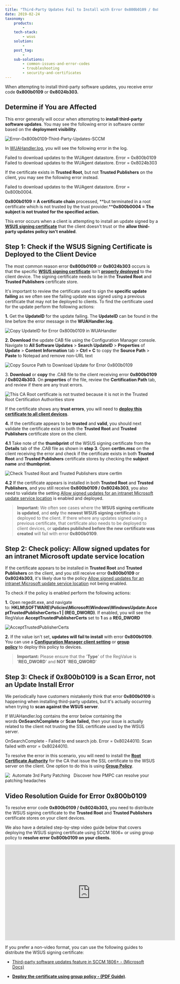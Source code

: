 ```yaml
---
title: "Third-Party Updates Fail to Install with Error 0x800b0109 / 0x8024b303 in SCCM"
date: 2019-02-24
taxonomy:
    products:
        - 
    tech-stack:
        - wsus
    solution:
        - 
    post_tag:
        - 
    sub-solutions:
        - common-issues-and-error-codes
        - troubleshooting
        - security-and-certificates
---
```


When attempting to install third-party software updates, you receive error code **0x800b0109** or **0x8024b303.**

## Determine if You are Affected

This error generally will occur when attempting to **install third-party software updates**. You may see the following error in software center based on the **deployment visibility**.

![Error-0x800b0109-Third-Party-Updates-SCCM](/_images/Error-0x800b0109-Third-Party-Updates-SCCM.png "Error-0x800b0109-Third-Party-Updates-SCCM")

In [WUAHandler.log](https://patchmypc.com/collecting-log-files-for-patch-my-pc-support#update-troubleshooting-client-logs), you will see the following error in the log.

Failed to download updates to the WUAgent datastore. Error = 0x800b0109  
Failed to download updates to the WUAgent datastore. Error = 0x8024b303

If the certificate exists in **Trusted Root**, but not **Trusted Publishers** on the client, you may see the following error instead.

Failed to download updates to the WUAgent datastore. Error = 0x800b0004.

**0x800b0109 = A certificate chain** processed, **but terminated in a root certificate which is not trusted by the trust provider.****0x800b0004 = The subject is not trusted for the specified action.**

This error occurs when a client is attempting to install an update signed by a **[WSUS signing certificate](/wsus-signing-certificate-options-for-third-party-updates-in-configuration-manager)** that the client doesn't trust or the **allow third-party updates policy isn't enabled**.

## Step 1: Check if the WSUS Signing Certificate is Deployed to the Client Device

The most common reason error **0x800b0109** or **0x8024b303** occurs is that the specific **[WSUS signing certificate](/wsus-signing-certificate-options-for-third-party-updates-in-configuration-manager)** isn't **[properly deployed](/how-to-deploy-the-wsus-signing-certificate-for-third-party-software-updates)** to the client device. The signing certificate needs to be in the **Trusted Root** and **Trusted Publishers** certificate store.

It's important to review the certificate used to sign the **specific update failing** as we often see the failing update was signed using a previous certificate that may not be deployed to clients. To find the certificate used for the update perform the following actions:

**1.** Get the **UpdateID** for the update failing. The **UpdateID** can be found in the line before the error message in the **WUAHandler.log**.

![Copy UpdateID for Error 0x800b0109 in WUAHandler](/_images/Copy-UpdateID-for-Error-0x800b0109-in-WUAHandler.png "Copy UpdateID for Error 0x800b0109 in WUAHandler")

**2\. Download** the update CAB file using the Configuration Manager console. Navigate to **All Software Updates** > **Search UpdateID** > **Properties** of **Update** > **Content Information** tab > **Ctrl + C** to copy the **Source Path** > **Paste** to Notepad and remove non-URL text

![Copy Source Path to Download Update for Error 0x800b0109](/_images/Copy-Source-Path-to-Download-Update-for-Error-0x800b0109.png "Copy Source Path to Download Update for Error 0x800b0109")

3\. **Download** or **copy** the .CAB file to the client receiving error **0x800b0109 / 0x8024b303**. On **properties** of the file, review the **Certification Path** tab, and review if there are any trust errors.

![This CA Root certificate is not trusted because it is not in the Trusted Root Certification Authorities store](/_images/This-CA-Root-certificate-is-not-trusted-because-it-is-not-in-the-Trusted-Root-Certification-Authorities-store.png "This CA Root certificate is not trusted because it is not in the Trusted Root Certification Authorities store")

If the certificate shows any **trust errors**, you will need to **[deploy this certificate to all client devices](/how-to-deploy-the-wsus-signing-certificate-for-third-party-software-updates)**.

**4.** If the certificate appears to be **trusted** and **valid**, you should next validate the certificate exist in both the **Trusted Root** and **Trusted Publishers** certificate store on the client.

**4.1** Take note of the **thumbprint** of the WSUS signing certificate from the **Details** tab of the .CAB file as shown in **step 3**. Open **certlm.msc** on the client receiving the error and check if the certificate exists in both **Trusted Root** and **Trusted Publishers** certificate stores by checking the **subject name** and **thumbprint**.

![Check Trusted Root and Trusted Publishers store certlm](/_images/Check-Trusted-Root-and-Trusted-Publishers-store-certlm.png "Check Trusted Root and Trusted Publishers store certlm")

**4.2** If the certificate appears is installed in both **Trusted Root** and **Trusted Publishers**, and you still receive **0x800b0109 / 0x8024b303**, you also need to validate the setting [Allow signed updates for an intranet Microsoft update service location](#step3) is enabled and deployed.

> **Important:** We often see cases where the **WSUS signing certificate is updated**, and **only** the **newest WSUS signing certificate** is deployed to the client. If there where any updates signed using a previous certificate, that certificate also needs to be deployed to client devices, or **updates published before the new certificate was created** will fail with error **0x800b0109**.

## Step 2: Check policy: Allow signed updates for an intranet Microsoft update service location

If the certificate appears to be installed in **Trusted Root** and **Trusted Publishers** on the client, and you still receive error **0x800b0109** or **0x8024b303**, it's likely due to the policy [Allow signed updates for an intranet Microsoft update service location](https://docs.microsoft.com/en-us/mem/configmgr/sum/deploy-use/third-party-software-updates#enable-third-party-updates-on-the-clients) not being enabled.

To check if the policy is enabled perform the following actions:

**1.** Open regedit.exe, and navigate to: **HKLM\\SOFTWARE\\Policies\\Microsoft\\Windows\\WindowsUpdate:AcceptTrustedPublisherCerts=1 | (REG\_DWORD)**. If enabled, you will see the RegValue **AcceptTrustedPublisherCerts** set to **1** as a **REG\_DWORD**

![AcceptTrustedPublisherCerts](/_images/AcceptTrustedPublisherCerts.png "AcceptTrustedPublisherCerts")

**2.** If the value isn't set, **updates will fail to install** with error **0x800b0109**. You can use a **[Configuration Manager client setting](/how-to-deploy-the-wsus-signing-certificate-for-third-party-software-updates#clientsetting)** or **[group policy](https://patchmypc.com/scupcatalog/documentation/CertificateAndGPODeploymentGuide.pdf)** to deploy this policy to devices.

> **Important:** Please ensure that the '**Type**' of the RegValue is '**REG\_DWORD**' and **NOT** '**REG\_QWORD**'

## Step 3: Check if 0x800b0109 is a Scan Error, not an Update Install Error

We periodically have customers mistakenly think that error **0x800b0109** is happening when installing third-party updates, but it's actually occurring when trying to **scan against the WSUS server**.

If WUAHandler.log contains the error below containing the words **OnSearchComplete** or **Scan failed,** then your issue is actually related to the client not trusting the SSL certificate used by the WSUS server.

OnSearchComplete - Failed to end search job. Error = 0x80244010. 
Scan failed with error = 0x80244010.

To resolve the error in this scenario, you will need to install the **[Root Certificate Authority](https://en.wikipedia.org/wiki/Certificate_authority)** for the CA that issue the SSL certificate to the WSUS server on the client. One option to do this is using **[Group Policy](https://docs.microsoft.com/en-us/windows-server/identity/ad-fs/deployment/distribute-certificates-to-client-computers-by-using-group-policy)**.

![  Automate 3rd Party Patching   Discover how PMPC can resolve your patching headaches  ](/_images/interactive-156207349366.png "  Automate 3rd Party Patching   Discover how PMPC can resolve your patching headaches  ")

## Video Resolution Guide for Error 0x800b0109

To resolve error code **0x800b0109 / 0x8024b303,** you need to distribute the WSUS signing certificate to the **Trusted Root** and **Trusted Publishers** certificate stores on your client devices.

We also have a detailed step-by-step video guide below that covers deploying the WSUS signing certificate using SCCM 1806+ or using group policy to **resolve error 0x800b0109 on your clients.**

<iframe src="https://www.youtube.com/embed/V7PwHhBEcmY" width="560" height="315" frameborder="0" allowfullscreen="allowfullscreen" data-cookieconsent="ignore"></iframe>

  
If you prefer a non-video format, you can use the following guides to distribute the WSUS signing certificate:

- [Third-party software updates feature in SCCM 1806+ - (Microsoft Docs)](https://docs.microsoft.com/en-us/mem/configmgr/sum/deploy-use/third-party-software-updates#enable-third-party-updates-on-the-sup) 

- **[Deploy the certificate using group policy - (PDF Guide)](/scupcatalog/documentation/CertificateAndGPODeploymentGuide.pdf)**.
